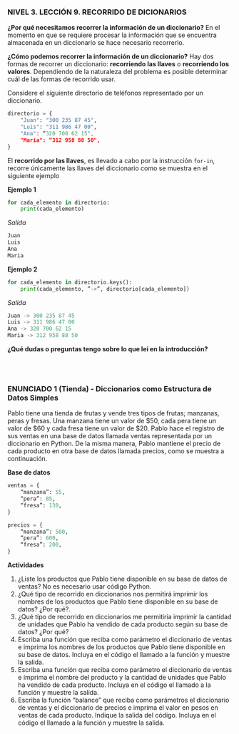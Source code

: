 ### NIVEL 3. LECCIÓN 9. RECORRIDO DE DICIONARIOS

**¿Por qué necesitamos recorrer la información de un diccionario?** En el momento en que se requiere procesar la información que se encuentra almacenada en un diccionario se hace necesario recorrerlo.

**¿Cómo podemos recorrer la información de un diccionario?** Hay dos formas de recorrer un diccionario: **recorriendo las llaves** o **recorriendo los valores**. Dependiendo de la naturaleza del problema es posible determinar cuál de las formas de recorrido usar.

Considere el siguiente directorio de teléfonos representado por un diccionario.

```python
directorio = {
    "Juan": "300 235 87 45",
    "Luis": "311 986 47 00",
    "Ana": “320 700 62 15",
    "María": “312 958 88 50",
}
```
El **recorrido por las llaves**, es llevado a cabo por la instrucción `for-in`, recorre únicamente las llaves del diccionario como se muestra en el siguiente ejemplo

**Ejemplo 1**
```python 
for cada_elemento in directorio:
    print(cada_elemento)
```

*Salida*
```python 
Juan
Luis
Ana
Maria
```

**Ejemplo 2**
```python 
for cada_elemento in directorio.keys():
    print(cada_elemento, ”->”, directorio[cada_elemento])
```

*Salida*
```python 
Juan -> 300 235 87 45
Luis -> 311 986 47 00
Ana -> 320 700 62 15
Maria -> 312 958 88 50
```

**¿Qué dudas o preguntas tengo sobre lo que leí en la introducción?**

<br><br>

### ENUNCIADO 1 (Tienda) - Diccionarios como Estructura de Datos Simples

Pablo tiene una tienda de frutas y vende tres tipos de frutas; manzanas, peras y fresas. Una manzana tiene un valor de $50, cada pera tiene un valor de $60 y cada fresa tiene un valor de $20. Pablo hace el registro de sus ventas en una base de datos llamada ventas representada por un diccionario en Python. De la misma manera, Pablo mantiene el precio de cada producto en otra base de datos llamada precios, como se muestra a continuación.

**Base de datos**
```python
ventas = {
    “manzana”: 55,
    “pera”: 85,
    “fresa”: 130,
}

precios = {
    “manzana”: 500,
    “pera”: 600,
    “fresa”: 200,
}
```
**Actividades**

1. ¿Liste los productos que Pablo tiene disponible en su base de datos de ventas? No es necesario usar código Python.
2. ¿Qué tipo de recorrido en diccionarios nos permitirá imprimir los nombres de los productos que Pablo tiene disponible en su base de datos? ¿Por qué?.
3. ¿Qué tipo de recorrido en diccionarios me permitiría imprimir la cantidad de unidades que Pablo ha vendido de cada producto según su base de datos?  ¿Por qué?
4. Escriba una función que reciba como parámetro el diccionario de ventas e imprima los nombres de los productos que Pablo tiene disponible en su base de datos. Incluya en el código el llamado a la función y muestre la salida.
5. Escriba una función que reciba como parámetro el diccionario de ventas e imprima el nombre del producto y la cantidad de unidades que Pablo ha vendido de cada producto. Incluya en el código el llamado a la función y muestre la salida.
6.  Escriba la función “balance” que reciba como parámetros el diccionario de ventas y el diccionario de precios e imprima el valor en pesos en ventas de cada producto. Indique la salida del código. Incluya en el código el llamado a la función y muestre la salida.
